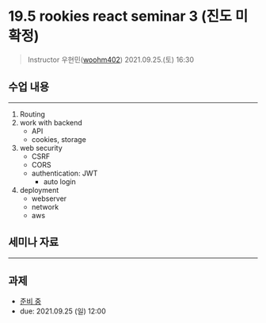 19.5 rookies react seminar 3 (진도 미확정)
================================

> Instructor 우현민([woohm402](https://github.com/woohm402))
> 2021.09.25.(토) 16:30

## 수업 내용

------------------
1. Routing
1. work with backend
   - API
   - cookies, storage
1. web security
   - CSRF
   - CORS
   - authentication: JWT
      - auto login
1. deployment
   - webserver
   - network
   - aws

## 세미나 자료

------------------

## 과제
- [준비 중](assignment.md)
- due: 2021.09.25 (일) 12:00
